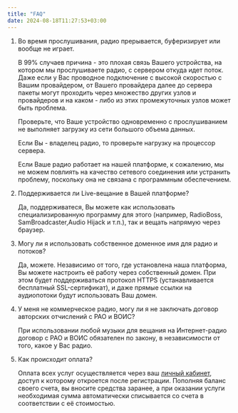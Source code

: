 ```yaml
---
title: "FAQ"
date: 2024-08-18T11:27:53+03:00
---
```


1. Во время прослушивания, радио прерывается, буферизирует или вообще не играет.
   
   В 99% случаев причина - это плохая связь Вашего устройства, на котором мы прослушиваете радио, с сервером откуда идет поток. Даже если у Вас проводное подключение с высокой скоростью с Вашим провайдером, от Вашего провайдера далее до сервера пакеты могут проходить через множество других узлов и провайдеров и на каком - либо из этих промежуточных узлов может быть проблема. 
   
   Проверьте, что Ваше устройство одновременно с прослушиванием не выполняет загрузку из сети большого объема данных. 
   
   Если Вы - владелец радио, то проверьте нагрузку на процессор сервера.

   Если Ваше радио работает на нашей платформе, к сожалению, мы не можем повлиять на качество сетевого соединения или устранить проблему, поскольку она не связана с программным обеспечением.

2. Поддерживается ли Live-вещание в Вашей платформе?

   Да, поддерживатеся, Вы можете как использовать специализированную программу для этого (например, RadioBoss, SamBroadcaster,Audio Hijack и т.п.), так и вещать напрямую через браузер.


3. Могу ли я использовать собственное доменное имя для радио и потоков?

   Да, можете. Независимо от того, где установлена наша платформа, Вы можете настроить её работу через собственный домен. При этом будет поддерживаться протокол HTTPS (устанавливается бесплатный SSL-сертификат), и даже прямые ссылки на аудиопотоки будут использовать Ваш домен.

4. У меня не коммерческое радио, могу ли я не заключать договор авторских отчислений с РАО и ВОИС?
   
   При использовании любой музыки для вещания на Интернет-радио договор с РАО и ВОИС обязателен по закону, в независимости от того, какое у Вас радио.

5. Как происходит оплата?

   Оплата всех услуг осуществляется через ваш [личный кабинет](https://app.radio-tochka.com/), доступ к которому откроется после регистрации. Пополняя баланс своего счета, вы вносите средства заранее, а при оказании услуги необходимая сумма автоматически списывается со счета в соответствии с её стоимостью.
